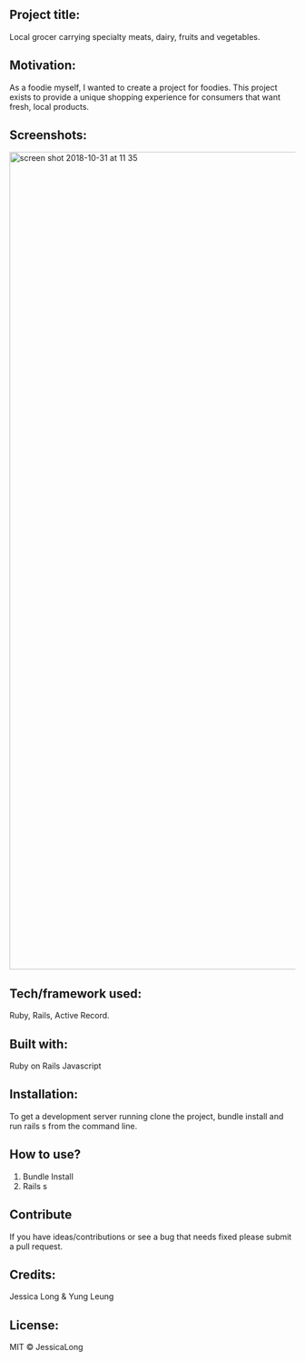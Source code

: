 ## Project title:
Local grocer carrying specialty meats, dairy, fruits and vegetables.

## Motivation:
As a foodie myself, I wanted to create a project for foodies. This project exists to provide a unique shopping experience for consumers that want fresh, local products. 

## Screenshots:
<img width="1440" alt="screen shot 2018-10-31 at 11 35 " src="https://user-images.githubusercontent.com/35347408/47800074-f16da280-dd01-11e8-80f4-9f7797b0d1f8.png">

## Tech/framework used:
Ruby, Rails, Active Record. 

## Built with:
Ruby on Rails
Javascript


## Installation:
To get a development server running clone the project, bundle install and run rails s from the command line.  


## How to use?
1. Bundle Install
2. Rails s

## Contribute
If you have ideas/contributions or see a bug that needs fixed please submit a pull request.

## Credits:
Jessica Long & Yung Leung

## License:
MIT © JessicaLong
